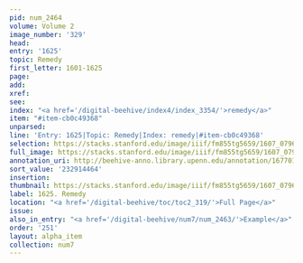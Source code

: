 ```yaml
---
pid: num_2464
volume: Volume 2
image_number: '329'
head:
entry: '1625'
topic: Remedy
first_letter: 1601-1625
page:
add:
xref:
see:
index: "<a href='/digital-beehive/index4/index_3354/'>remedy</a>"
item: "#item-cb0c49368"
unparsed:
line: 'Entry: 1625|Topic: Remedy|Index: remedy|#item-cb0c49368'
selection: https://stacks.stanford.edu/image/iiif/fm855tg5659/1607_0796/366,4464,2789,358/full/0/default.jpg
full_image: https://stacks.stanford.edu/image/iiif/fm855tg5659/1607_0796/full/full/0/default.jpg
annotation_uri: http://beehive-anno.library.upenn.edu/annotation/1677013860967
sort_value: '232914464'
insertion:
thumbnail: https://stacks.stanford.edu/image/iiif/fm855tg5659/1607_0796/366,4464,600,180/250,/0/default.jpg
label: 1625. Remedy
location: "<a href='/digital-beehive/toc/toc2_319/'>Full Page</a>"
issue:
also_in_entry: "<a href='/digital-beehive/num7/num_2463/'>Example</a>"
order: '251'
layout: alpha_item
collection: num7
---
```

